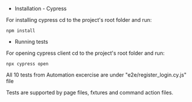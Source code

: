 

- Installation - Cypress
  
For installing cypress cd to the project's root folder and run:

```
npm install
```


- Running tests
  
For opening cypress client cd to the project's root folder and run:

```
npx cypress open
```


All 10 tests from Automation excercise are under "e2e/register_login.cy.js" file

Tests are supported by page files, fxtures and command action files.

